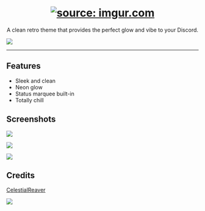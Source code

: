 <h1 align="center"><a href="https://imgur.com/U6yhTRx"><img src="https://i.imgur.com/U6yhTRx.png" title="source: imgur.com" /></a></h1>
<p align="center">A clean retro theme that provides the perfect glow and vibe to your Discord.</p>

![](https://i.imgur.com/gJ5vjQP.png)

---

## Features
* Sleek and clean
* Neon glow
* Status marquee built-in
* Totally chill

## Screenshots
![](https://i.imgur.com/RR13Oy4.png)

![](https://i.imgur.com/XvskaUM.png)

![](https://i.imgur.com/nAKmnqL.png)

## Credits
<a href="https://github.com/CelestialReaver">CelestialReaver</a>

![](https://i.imgur.com/MA2fwa2.png)

